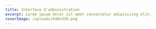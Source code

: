 ```yaml
---
title: Interface d'administration
excerpt: Lorem ipsum dolor sit amet consectetur adipisicing elit.
coverImage: /uploads/640x320.png
---
```

